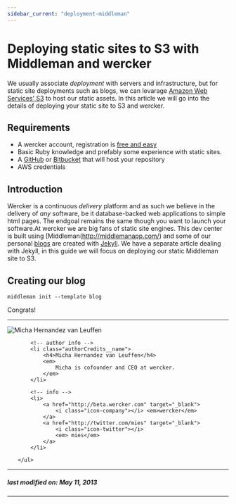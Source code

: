 ```yaml
---
sidebar_current: "deployment-middleman"
---
```


# Deploying static sites to S3 with Middleman and wercker

We usually associate *deployment* with servers and infrastructure, but for static site deployments such as blogs, we can levarage [Amazon Web Services' S3](http://aws.amazon.com/s3/) to host our static assets. In this article we will go into the details of deploying your static site to S3 and wercker.

## Requirements

* A wercker account, registration is [free and easy](https://app.wercker.com/users/new)
* Basic Ruby knowledge and prefably some experience with static sites.
* A [GitHub](http://github.com) or [Bitbucket](http://bitbucket.com) that will host your repository
* AWS credentials

## Introduction

Wercker is a continuous *delivery* platform and as such we believe in the delivery of *any* software, be it database-backed web applications to simple html pages. The endgoal remains the same though you want to launch your software.At wercker we are big fans of static site engines. This dev center is
built using [Middleman(http://middlemanapp.com/) and some of our
personal [blogs](born2code.net) are created with
[Jekyll](http://jekyllrb.com/). We have a separate article dealing with
Jekyll, in this guide we will focus on deploying our static
Middleman site to S3.

## Creating our blog

    middleman init --template blog

Congrats!

-------

<div class="authorCredits">
    <span class="profile-picture">
        <img src="https://secure.gravatar.com/avatar/d4b19718f9748779d7cf18c6303dc17f?d=identicon&s=192" alt="Micha Hernandez van Leuffen"/>
    </span>
    <ul class="authorCredits">

        <!-- author info -->
        <li class="authorCredits__name">
            <h4>Micha Hernandez van Leuffen</h4>
            <em>
                Micha is cofounder and CEO at wercker.
            </em>
        </li>

        <!-- info -->
        <li>
            <a href="http://beta.wercker.com" target="_blank">
                <i class="icon-company"></i> <em>wercker</em>
            </a>
            <a href="http://twitter.com/mies" target="_blank">
                <i class="icon-twitter"></i>
                <em> mies</em>
            </a>
        </li>

    </ul>
</div>

-------
##### last modified on: May 11, 2013
-------

